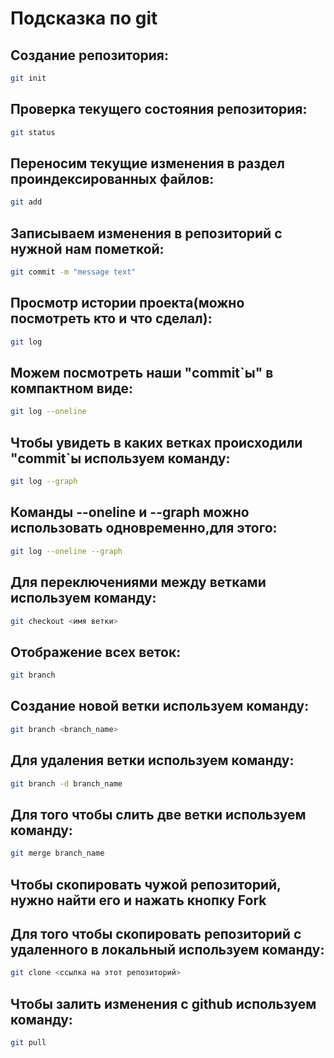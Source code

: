 # Подсказка по git

## Создание репозитория:
```sh
git init
```
## Проверка текущего состояния репозитория:
```sh
git status
```
## Переносим текущие изменения в раздел  проиндексированных файлов:
```sh
git add
```
## Записываем изменения в репозиторий с нужной нам пометкой:
```sh
git commit -m "message text"
```
## Просмотр истории проекта(можно посмотреть кто и что сделал):
```sh
git log
```
## Можем посмотреть наши "commit`ы"  в компактном виде:
```sh
git log --oneline
```
## Чтобы увидеть в каких ветках происходили "commit`ы используем команду:
```sh
git log --graph
```
## Команды --oneline и --graph можно использовать одновременно,для этого:
```sh
git log --oneline --graph
```
## Для переключениями между ветками используем команду:
```sh
git checkout <имя ветки>
```
## Отображение всех веток:
```sh
git branch
```
## Создание новой ветки используем команду:
```sh
git branch <branch_name>
```
## Для удаления ветки используем команду:
```sh
git branch -d branch_name
```
## Для того чтобы слить две ветки используем команду:
```sh
git merge branch_name
```
## Чтобы скопировать чужой репозиторий, нужно найти его и нажать кнопку Fork
## Для того чтобы скопировать репозиторий с удаленного в локальный используем команду:
```sh
git clone <ссылка на этот репозиторий>
```
## Чтобы залить изменения с github используем команду:
```sh
git pull
```
